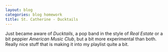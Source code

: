```yaml
---
layout: blog
categories: blog homework
title: St. Catherine - Ducktails
---
```

Just became aware of *Ducktails*, a pop band in the style of *Real Estate* or a bit peppier *American Music Club*, but a bit more experimental than both.  Really nice stuff that is making it into my playlist quite a bit.